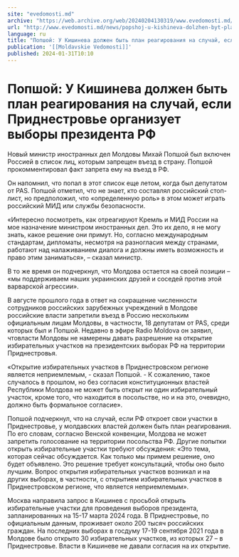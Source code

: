 ```yaml
---
site: "evedomosti.md"
archive: "https://web.archive.org/web/20240204130319/www.evedomosti.md/news/popshoj-u-kishineva-dolzhen-byt-plan-reagirovaniya-na-slucha"
url: "http://www.evedomosti.md/news/popshoj-u-kishineva-dolzhen-byt-plan-reagirovaniya-na-slucha"
language: ru
title: "Попшой: У Кишинева должен быть план реагирования на случай, если Приднестровье организует выборы президента РФ"
publication: '[[Moldavskie Vedomosti]]'
published: 2024-01-31T10:10
---
```


# Попшой: У Кишинева должен быть план реагирования на случай, если Приднестровье организует выборы президента РФ

Новый министр иностранных дел Молдовы Михай Попшой был включен Россией в список лиц, которым запрещен въезд в страну. Попшой прокомментировал факт запрета ему на въезд в РФ.

Он напомнил, что попал в этот список еще летом, когда был депутатом от PAS. Попшой отметил, что не знает, кто составлял российский стоп-лист, но предположил, что «определенную роль» в этом может играть российский МИД или службы безопасности.

«Интересно посмотреть, как отреагируют Кремль и МИД России на мое назначение министром иностранных дел. Это их дело, я не могу знать, какое решение они примут. Но, согласно международным стандартам, дипломаты, несмотря на разногласия между странами, работают над налаживанием диалога и должны иметь возможность и право этим заниматься», – сказал министр.

В то же время он подчеркнул, что Молдова остается на своей позиции – «мы поддерживаем наших украинских друзей и соседей против этой варварской агрессии».

В августе прошлого года в ответ на сокращение численности сотрудников российских зарубежных учреждений в Молдове российские власти запретили въезд в Россию нескольким официальным лицам Молдовы, в частности, 18 депутатам от PAS, среди которых был и Попшой. Недавно в эфире Radio Moldova он заявил, чтовласти Молдовы не намерены давать разрешение на открытие избирательных участков на президентских выборах РФ на территории Приднестровья.

«Открытие избирательных участков в Приднестровском регионе является неприемлемым, - сказал Попшой. - К сожалению, такое случалось в прошлом, но без согласия конституционных властей Республики Молдова не может быть открыт ни один избирательный участок, кроме того, что находится в посольстве, но и на это, очевидно, должно быть формальное согласие».

Попшой подчеркнул, что на случай, если РФ откроет свои участки в Приднестровье, у молдавских властей должен быть план реагирования. По его словам, согласно Венской конвенции, Молдова не может запретить голосование на территории посольства РФ. Другие попытки открыть избирательные участки требуют обсуждения: «Это тема, которая сейчас обсуждается. Как только мы примем решение, оно будет объявлено. Это решение требует консультаций, чтобы оно было лучшим. Вопрос открытия избирательных участков возникал и на других выборах, в частности, с открытием избирательных участков в Приднестровском регионе, что является неприемлемым».

Москва направила запрос в Кишинев с просьбой открыть избирательные участки для проведения выборов президента, запланированных на 15-17 марта 2024 года. В Приднестровье, по официальным данным, проживает около 200 тысяч российских граждан. На последних выборах в госдуму 17-19 сентября 2021 года в Молдове было открыто 30 избирательных участков, из которых 27 – в Приднестровье. Власти в Кишиневе не давали согласия на их открытие.